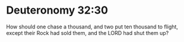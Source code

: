 # Deuteronomy 32:30

How should one chase a thousand, and two put ten thousand to flight, except their Rock had sold them, and the LORD had shut them up?